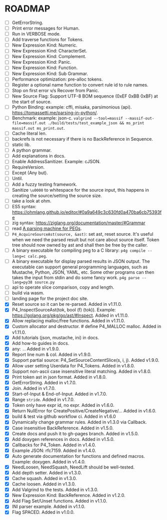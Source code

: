 # ROADMAP

- [ ] GetErrorString.
- [ ] Print error messages for Human.
- [ ] Run in VERBOSE mode.
- [ ] Add traverse functions for Tokens.
- [ ] New Expression Kind: Numeric.
- [ ] New Expression Kind: CharacterSet.
- [ ] New Expression Kind: Complement.
- [ ] New Expression Kind: Panic.
- [ ] New Expression Kind: Function.
- [ ] New Expression Kind: Sub Grammar.
- [ ] Performance optimization: pre-alloc tokens.
- [ ] Register a optional name function to convert rule id to rule names.
- [ ] Stop on first error v/s Recover from Panic.
- [ ] New Source Flag: Support UTF-8 BOM sequence (0xEF 0xBB 0xBF) at the start of source.
- [ ] Python Binding: example: cffi, misaka, parsimonious (api). <https://tomassetti.me/parsing-in-python/>.
- [ ] Benchmark: example: json-c. `valgrind --tool=massif --massif-out-file=massif.out ./build/tests/test_example_json && ms_print massif.out ms_print.out`.
- [ ] Cache literal len.
- [ ] backrefs is not necessary if there is no BackReference in Sequence.
- [ ] static lib.
- [ ] A python grammar.
- [ ] Add explanations in docs.
- [ ] Enable AddressSanitizer. Example: cJSON.
- [ ] RequireVersion.
- [ ] Except (Any but).
- [ ] Until.
- [ ] Add a fuzzy testing framework.
- [ ] Sanitize `\u0000` to whitespace for the source input, this happens in creating the source/setting the source size.
- [ ] take a look at ohm.
- [ ] ES5 syntax: https://ohmlang.github.io/editor/#0a9a649c3c630fd0a470ba6cb75393fe
- [ ] zig syntax: https://ziglang.org/documentation/master/#Grammar
- [ ] read [A parsing machine for PEGs](http://www.inf.puc-rio.br/~roberto/docs/ry08-4.pdf).
- [ ] `P4_AcquireSourceAst(source, &ast)`: set ast, reset source. It's useful when we need the parsed result but not care about source itself. Token tree should now owned by ast and shall then be free by the caller.
- [ ] A binary executable for compiling peg to a C library: `p4g compile --lang=c calc.peg`.
- [ ] A binary executable for display parsed results in JSON output. The executable can support general programming languages, such as Mustache, Python, JSON, YAML, etc. Some other programs can then takes the input from stdin and do some fancy work. `p4g parse --lang=py38 source.py`
- [ ] api to operate slice comparison, copy and length.
- [ ] build via wasm.
- [ ] landing page for the project doc site.
- [x] Reset source so it can be re-parsed. Added in v1.11.0.
- [x] P4_InspectSourceAst(tok, bool (f) (tok)). Example: https://golang.org/pkg/go/ast/#Inspect. Added in v1.11.0.
- [x] Allow replacing malloc/free functions. Added in v1.11.0.
- [x] Custom allocator and destructor. # define P4_MALLOC malloc. Added in v1.11.0.
- [x] Add tutorials (json, mustache, ini) in docs.
- [x] Add how-to guides in docs.
- [x] any: `.`. Added in v1.9.0.
- [x] Report line num & col. Added in v1.9.0.
- [x] Support partial source: P4_SetSourceContentSlice(s, i, j). Added v1.9.0.
- [x] Allow user setting Userdata for P4_Tokens. Added in v1.8.0.
- [x] Support non-ascii case insensitive literal matching. Added in v1.8.0.
- [x] Print token ast in json format. Added in v1.8.0.
- [x] GetErrorString. Added in v1.7.0.
- [x] Join. Added in v1.7.0.
- [x] Start-of-Input & End-of-Input. Added in v1.7.0.
- [x] Range `stride`. Added in v1.7.0.
- [x] Token only have expr id, no expr. Added in v1.6.0.
- [x] Return NullError for CreatePositive/CreateNegative/... Added in v1.6.0.
- [x] build & test via github workflow ci. Added in v1.6.0
- [x] Dynamically change grammar rules. Added in v1.3.0 via Callback.
- [x] Case insensitive BackReference. Added in v1.5.0.
- [x] Create docs and push it to gh-pages branch. Added in v1.5.0.
- [x] Add doxygen references in docs. Added in v1.5.0.
- [x] Callbacks for P4_Token. Added in v1.4.0.
- [x] Example JSON: rfc7159. Added in v1.4.0.
- [x] Auto generate documentation for functions and defined macros. Example: doxygen. Added in v1.4.0.
- [x] NeedLoosen, NeedSquash, NeedLift should be well-tested.
- [x] Add depth setter. Added in v1.3.0.
- [x] Cache squash. Added in v1.3.0.
- [x] Cache loosen. Added in v1.3.0.
- [x] Add Valgrind to the tests. Added in v1.3.0.
- [x] New Expression Kind: BackReference. Added in v1.2.0.
- [x] Add Flag Set/Unset functions. Added in v1.1.0.
- [x] INI parser example. Added in v1.1.0.
- [x] Flag SPACED. Added in v1.0.0.
